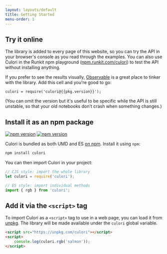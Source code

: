 ```yaml
---
layout: layouts/default
title: Getting Started
menu-order: 1
---
```


## Try it online

The library is added to every page of this website, so you can try the API in your browser's console as you read through the examples. You can also use Culori in the Runkit npm playground ([npm.runkit.com/culori](https://npm.runkit.com/culori)) to test the API without installing anything.

If you prefer to see the results visually, [Observable](https://beta.observablehq.com) is a great place to tinker with the library. Add this cell and you're good to go:

```
culori = require('culori@{{pkg.version}}');
```

(You can omit the version but it's useful to be specific while the API is still unstable, so that your old notebooks don't crash when something changes.)

## Install it as an npm package

<a href="https://www.npmjs.org/package/culori"><img src="https://img.shields.io/npm/v/culori.svg?style=flat-square&labelColor=d84f4c&color=black" alt="npm version"></a> <a href="https://bundlephobia.com/result?p=culori"><img src="https://img.shields.io/bundlephobia/minzip/culori?style=flat-square&labelColor=d84f4c&color=black" alt="npm version"></a>

Culori is bundled as both UMD and ES [on npm](https://npmjs.com/package/culori). Install it using `npm`:

```bash
npm install culori
```

You can then import Culori in your project:

```js
// CJS style: import the whole library
let culori = require('culori');

// ES style: import individual methods
import { rgb } from 'culori';
```

## Add it via the `<script>` tag

To import Culori as a `<script>` tag to use in a web page, you can load it from [unpkg](https://unpkg.com). The library will be made available under the `culori` global variable.

```html
<script src="https://unpkg.com/culori"></script>
<script>
	console.log(culori.rgb('salmon'));
</script>
```
